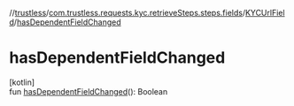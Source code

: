 //[trustless](../../../index.md)/[com.trustless.requests.kyc.retrieveSteps.steps.fields](../index.md)/[KYCUrlField](index.md)/[hasDependentFieldChanged](has-dependent-field-changed.md)

# hasDependentFieldChanged

[kotlin]\
fun [hasDependentFieldChanged](has-dependent-field-changed.md)(): Boolean
